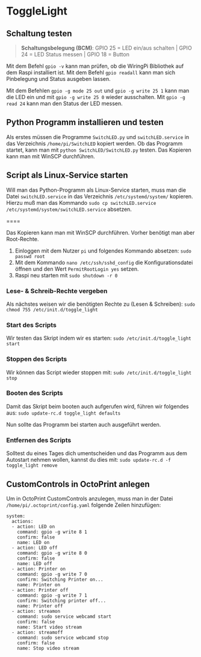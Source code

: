 # ToggleLight

## Schaltung testen
>**Schaltungsbelegung (BCM)**: 
>GPIO 25 = LED ein/aus schalten | 
>GPIO 24 = LED Status messen |
>GPIO 18 = Button

Mit dem Befehl `gpio -v` kann man prüfen, ob die WiringPi Bibliothek auf dem Raspi installiert ist. Mit dem Befehl `gpio readall` kann man sich Pinbelegung und Status ausgeben lassen.

Mit dem Befehlen `gpio -g mode 25 out` und `gpio -g write 25 1` kann man die LED ein und mit `gpio -g write 25 0` wieder ausschalten. Mit `gpio -g read 24` kann man den Status der LED messen.

## Python Programm installieren und testen
Als erstes müssen die Programme `SwitchLED.py` und `switchLED.service` in das Verzeichnis `/home/pi/SwitchLED` kopiert werden.
Ob das Programm startet, kann man mit `python SwitchLED/SwitchLED.py` testen. Das Kopieren kann man mit WinSCP durchführen.

## Script als Linux-Service starten
Will man das Python-Programm als Linux-Service starten, muss man die Datei `switchLED.service` in das Verzeichnis `/etc/systemd/system/` kopieren. Hierzu muß man das Kommando `sudo cp switchLED.service /etc/systemd/system/switchLED.service` absetzen.


====


Das Kopieren kann man mit WinSCP durchführen. Vorher benötigt man aber Root-Rechte.
1. Einloggen mit dem Nutzer `pi` und folgendes Kommando absetzen: `sudo passwd root`
2. Mit dem Kommando `nano /etc/ssh/sshd_config` die Konfigurationsdatei öffnen und den Wert `PermitRootLogin yes` setzen.
3. Raspi neu starten mit `sudo shutdown -r 0`


### Lese- & Schreib-Rechte vergeben
Als nächstes weisen wir die benötigten Rechte zu (Lesen & Schreiben): `sudo chmod 755 /etc/init.d/toggle_light`

### Start des Scripts
Wir testen das Skript indem wir es starten:  `sudo /etc/init.d/toggle_light start`

### Stoppen des Scripts
Wir können das Script wieder stoppen mit: `sudo /etc/init.d/toggle_light stop`

### Booten des Scripts
Damit das Skript beim booten auch aufgerufen wird, führen wir folgendes aus: `sudo update-rc.d toggle_light defaults`

Nun sollte das Programm bei starten auch ausgeführt werden.

### Entfernen des Scripts
Solltest du eines Tages dich umentscheiden und das Programm aus dem Autostart nehmen wollen, kannst du dies mit: `sudo update-rc.d -f  toggle_light remove`

## CustomControls in OctoPrint anlegen
Um in OctoPrint CustomControls anzulegen, muss man in der Datei `/home/pi/.octoprint/config.yaml` folgende Zeilen hinzufügen:

```
system:
  actions:
  - action: LED on
    command: gpio -g write 8 1
    confirm: false
    name: LED on
  - action: LED off
    command: gpio -g write 8 0
    confirm: false
    name: LED off
  - action: Printer on
    command: gpio -g write 7 0
    confirm: Switching Printer on...
    name: Printer on
  - action: Printer off
    command: gpio -g write 7 1
    confirm: Switching printer off...
    name: Printer off
  - action: streamon
    command: sudo service webcamd start
    confirm: false
    name: Start video stream
  - action: streamoff
    command: sudo service webcamd stop
    confirm: false
    name: Stop video stream   
```
